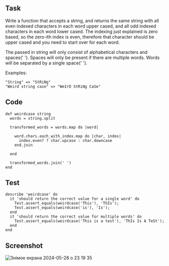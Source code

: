 ## Task

Write a function that accepts a string, and returns the same string with all even indexed characters in each word upper cased, and all odd indexed characters in each word lower cased. The indexing just explained is zero based, so the zero-ith index is even, therefore that character should be upper cased and you need to start over for each word.

The passed in string will only consist of alphabetical characters and spaces(' '). Spaces will only be present if there are multiple words. Words will be separated by a single space(' ').

Examples:
```
"String" => "StRiNg"
"Weird string case" => "WeIrD StRiNg CaSe"
```

## Code

```
def weirdcase string
  words = string.split

  transformed_words = words.map do |word|

    word.chars.each_with_index.map do |char, index|
      index.even? ? char.upcase : char.downcase
    end.join
    
  end

  transformed_words.join(' ')
end
```

## Test

```
describe 'weirdcase' do
  it 'should return the correct value for a single word' do
    Test.assert_equals(weirdcase('This'), 'ThIs');
    Test.assert_equals(weirdcase('is'), 'Is');
  end
  it 'should return the correct value for multiple words' do
    Test.assert_equals(weirdcase('This is a test'), 'ThIs Is A TeSt');
  end
end
```

## Screenshot

![Знімок екрана 2024-05-28 о 23 19 35](https://github.com/VadHane/ruby_hanevych/assets/65092760/fd561a12-f54d-48a5-9454-b7627d5dca32)
